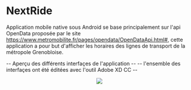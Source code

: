 # NextRide
Application mobile native sous Android se base principalement sur l'api OpenData proposée par le site https://www.metromobilite.fr/pages/opendata/OpenDataApi.html#, cette application a pour but d'afficher les horaires des lignes de transport de la métropole Grenobloise.

-- Aperçu des différents interfaçes de l'application --
-- l'ensemble des interfaçes ont été éditées avec l'outil Adobe XD CC --

<p align="center">
<img src="https://user-images.githubusercontent.com/32705522/48318462-9b520680-e601-11e8-8b3e-ae9ed9c0a76d.gif"/>
</p>
